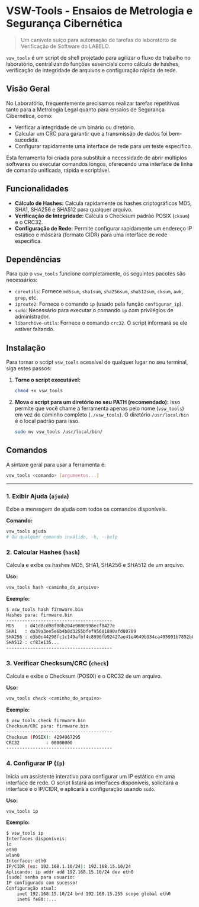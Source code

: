 # VSW-Tools - Ensaios de Metrologia e Segurança Cibernética
> Um canivete suíço para automação de tarefas do laboratório de Verificação de Software do LABELO.

`vsw_tools` é um script de shell projetado para agilizar o fluxo de trabalho no laboratório, centralizando funções essenciais como cálculo de hashes, verificação de integridade de arquivos e configuração rápida de rede.

## Visão Geral
No Laboratório, frequentemente precisamos realizar tarefas repetitivas tanto para a Metrologia Legal quanto para ensaios de Segurança Cibernética, como:
- Verificar a integridade de um binário ou diretório.
- Calcular um CRC para garantir que a transmissão de dados foi bem-sucedida.
- Configurar rapidamente uma interface de rede para um teste específico.

Esta ferramenta foi criada para substituir a necessidade de abrir múltiplos softwares ou executar comandos longos, oferecendo uma interface de linha de comando unificada, rápida e scriptável.

## Funcionalidades
- **Cálculo de Hashes:** Calcula rapidamente os hashes criptográficos MD5, SHA1, SHA256 e SHA512 para qualquer arquivo.
- **Verificação de Integridade:** Calcula o Checksum padrão POSIX (`cksum`) e o CRC32.
- **Configuração de Rede:** Permite configurar rapidamente um endereço IP estático e máscara (formato CIDR) para uma interface de rede específica.

## Dependências
Para que o `vsw_tools` funcione completamente, os seguintes pacotes são necessários:

- `coreutils`: Fornece `md5sum`, `sha1sum`, `sha256sum`, `sha512sum`, `cksum`, `awk`, `grep`, etc.
- `iproute2`: Fornece o comando `ip` (usado pela função `configurar_ip`).
- `sudo`: Necessário para executar o comando `ip` com privilégios de administrador.
- `libarchive-utils`: Fornece o comando `crc32`. O script informará se ele estiver faltando.

## Instalação
Para tornar o script `vsw_tools` acessível de qualquer lugar no seu terminal, siga estes passos:

1.  **Torne o script executável:**
    ```bash
    chmod +x vsw_tools
    ```

2.  **Mova o script para um diretório no seu PATH (recomendado):**
    Isso permite que você chame a ferramenta apenas pelo nome (`vsw_tools`) em vez do caminho completo (`./vsw_tools`). O diretório `/usr/local/bin` é o local padrão para isso.
    ```bash
    sudo mv vsw_tools /usr/local/bin/
    ```

## Comandos
A sintaxe geral para usar a ferramenta é:

```bash
vsw_tools <comando> [argumentos...]
````

-----

### 1\. Exibir Ajuda (`ajuda`)

Exibe a mensagem de ajuda com todos os comandos disponíveis.

**Comando:**

```bash
vsw_tools ajuda
# Ou qualquer comando inválido, -h, --help
```

### 2\. Calcular Hashes (`hash`)

Calcula e exibe os hashes MD5, SHA1, SHA256 e SHA512 de um arquivo.

**Uso:**

```bash
vsw_tools hash <caminho_do_arquivo>
```

**Exemplo:**

```bash
$ vsw_tools hash firmware.bin
Hashes para: firmware.bin
----------------------------------------
MD5    : d41d8cd98f00b204e9800998ecf8427e
SHA1   : da39a3ee5e6b4b0d3255bfef95601890afd80709
SHA256 : e3b0c44298fc1c149afbf4c8996fb92427ae41e4649b934ca495991b7852b855
SHA512 : cf83e135...
----------------------------------------
```

### 3\. Verificar Checksum/CRC (`check`)

Calcula e exibe o Checksum (POSIX) e o CRC32 de um arquivo.

**Uso:**

```bash
vsw_tools check <caminho_do_arquivo>
```

**Exemplo:**

```bash
$ vsw_tools check firmware.bin
Checksum/CRC para: firmware.bin
----------------------------------------
Checksum (POSIX): 4294967295
CRC32          : 00000000
----------------------------------------
```

### 4\. Configurar IP (`ip`)

Inicia um assistente interativo para configurar um IP estático em uma interface de rede. O script listará as interfaces disponíveis, solicitará a interface e o IP/CIDR, e aplicará a configuração usando `sudo`.

**Uso:**

```bash
vsw_tools ip
```

**Exemplo:**

```bash
$ vsw_tools ip
Interfaces disponíveis:
lo
eth0
wlan0
Interface: eth0
IP/CIDR (ex: 192.168.1.10/24): 192.168.15.10/24
Aplicando: ip addr add 192.168.15.10/24 dev eth0
[sudo] senha para usuario:
IP configurado com sucesso!
Configuração atual:
    inet 192.168.15.10/24 brd 192.168.15.255 scope global eth0
    inet6 fe80::...
```
